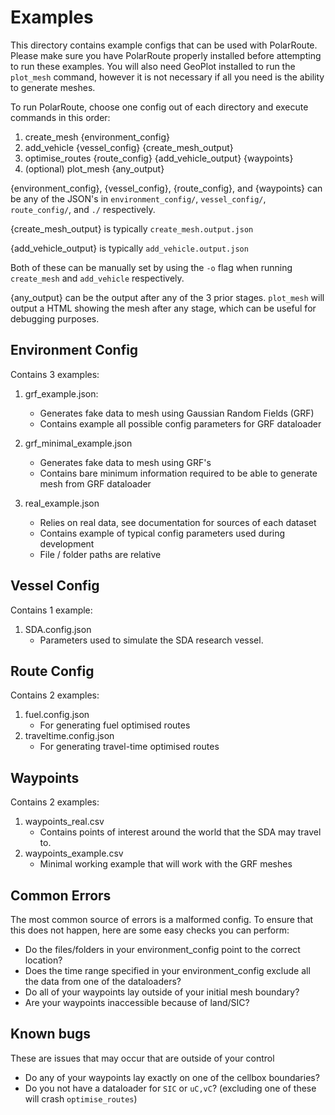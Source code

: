 # Examples
This directory contains example configs that can be used with PolarRoute. Please make sure you have PolarRoute properly installed before attempting to run these examples. 
You will also need GeoPlot installed to run the `plot_mesh` command, however it is not necessary if all you need is the ability to generate meshes. 

To run PolarRoute, choose one config out of each directory and execute commands in this order:

1. create_mesh {environment_config}
2. add_vehicle {vessel_config} {create_mesh_output}
3. optimise_routes {route_config} {add_vehicle_output} {waypoints}
4. (optional) plot_mesh {any_output}

{environment_config}, {vessel_config}, {route_config}, and {waypoints} can be any of the JSON's in `environment_config/`, `vessel_config/`, `route_config/`, and `./` respectively. 

{create_mesh_output} is typically `create_mesh.output.json`

{add_vehicle_output} is typically `add_vehicle.output.json`

Both of these can be manually set by using the `-o` flag when running `create_mesh` and `add_vehicle` respectively.

{any_output} can be the output after any of the 3 prior stages. `plot_mesh` will output a HTML showing the mesh after any stage, which can be useful for debugging purposes.

## Environment Config
Contains 3 examples:
1. grf_example.json:
    - Generates fake data to mesh using Gaussian Random Fields (GRF)
    - Contains example all possible config parameters for GRF dataloader

2. grf_minimal_example.json
    - Generates fake data to mesh using GRF's
    - Contains bare minimum information required to be able to generate mesh from GRF dataloader

3. real_example.json
    - Relies on real data, see documentation for sources of each dataset
    - Contains example of typical config parameters used during development
    - File / folder paths are relative

## Vessel Config
Contains 1 example:
1. SDA.config.json
    - Parameters used to simulate the SDA research vessel.

## Route Config
Contains 2 examples:
1. fuel.config.json
    - For generating fuel optimised routes
2. traveltime.config.json
    - For generating travel-time optimised routes

## Waypoints
Contains 2 examples:
1. waypoints_real.csv
    - Contains points of interest around the world that the SDA may travel to.
2. waypoints_example.csv
    - Minimal working example that will work with the GRF meshes

## Common Errors
The most common source of errors is a malformed config. To ensure that this does not happen, here are some easy checks you can perform:
- Do the files/folders in your environment_config point to the correct location?
- Does the time range specified in your environment_config exclude all the data from one of the dataloaders?
- Do all of your waypoints lay outside of your initial mesh boundary?
- Are your waypoints inaccessible because of land/SIC?

## Known bugs
These are issues that may occur that are outside of your control
- Do any of your waypoints lay exactly on one of the cellbox boundaries?
- Do you not have a dataloader for `SIC` or `uC,vC`? (excluding one of these will crash `optimise_routes`)

